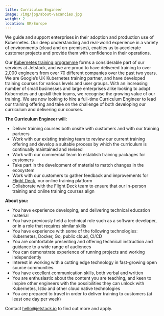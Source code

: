 ```yaml
---
title: Curriculum Engineer
image: /img/jpg/about-vacancies.jpg
weight: 2
location: UK/Europe
---
```



We guide and support enterprises in their adoption and production use of Kubernetes. Our deep understanding and real-world experience in a variety of environments (cloud and on-premises), enables us to accelerate customer projects and provide them with confidence in their operations.

Our [Kubernetes training programme](https://www.jetstack.io/training/) forms a considerable part of our services at Jetstack, and we are proud to have delivered training to over 2,000 engineers from over 70 different companies over the past two years. We are Google’s UK Kubernetes training partner, and have developed training courses for various levels and user groups. With an increasing number of small businesses and large enterprises alike looking to adopt Kubernetes and upskill their teams, we recognise the growing value of our training. We are now looking to hire a full-time Curriculum Engineer to lead our training offering and take on the challenge of both developing our curriculum and delivering our courses. 

**The Curriculum Engineer will:** 

* Deliver training courses both onsite with customers and with our training partners
* Work with our existing training team to review our current training offering and develop a suitable process by which the curriculum is continually maintained and revised 
* Work with our commercial team to establish training packages for customers
* Take part in the development of material to match changes in the ecosystem
* Work with our customers to gather feedback and improvements for [Flight Deck](https://www.jetstack.io/subscription/#training), our online training platform 
* Collaborate with the Flight Deck team to ensure that our in-person training and online training courses align 


**About you:** 

* You have experience developing, and delivering technical education material 
* You have previously held a technical role such as a software developer, or in a role that requires similar skills 
* You have experience with some of the following technologies: Kubernetes, Docker, Go, public cloud, CI/CD
* You are comfortable presenting and offering technical instruction and guidance to a wide range of audiences 
* You can demonstrate experience of running projects and working independently 
* Interest in working with a cutting edge technology in fast-growing open source communities
* You have excellent communication skills, both verbal and written 
* You are enthusiastic about the content you are teaching, and keen to inspire other engineers with the possibilities they can unlock with Kubernetes, Istio and other cloud native technologies
* You are prepared to travel in order to deliver training to customers (at least one day per week) 


Contact <a href="mailto:hello@jetstack.io">hello@jetstack.io</a> to find out more and apply.